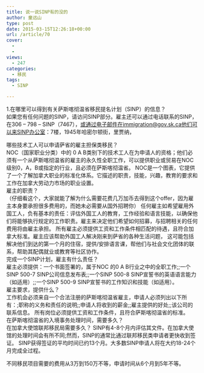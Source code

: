```yaml
---
title: 说一说SINP有的没的
author: 童远山
type: post
date: 2015-03-15T12:26:18+00:00
url: /article/70
cover:
  - 
  - 
views:
  - 247
categories:
  - 移民
tags:
  - SINP

---
```

1.在哪里可以得到有关萨斯喀彻温省移民提名计划（SINP）的信息？  
如果您有任何问题的SINP，请访问SINP部分。雇主还可以通过电话联系的SINP，在306 &#8211; 798 &#8211; SINP（7467），或通过电子邮件在immigration@gov.sk.ca他们可以来SINP办公室：7楼，1945年哈密尔顿街，里贾纳，

<!--more-->

  
哪些技术工人可以申请萨省的雇主担保类移民？  
NOC（国家职业分类）中的 0 A B类别下的技术工人在为申请人的资格；他们必须有一个从萨斯喀彻温省的雇主的永久性全职工作，可以提供职业或贸易在NOC级别0，A，B或指定的行业，且必须在萨斯喀彻温省。 NOC是一个图表，它提供了一个了解加拿大职业的标准化体系。它描述的职责，技能，兴趣，教育的要求和工作在加拿大劳动力市场的职业设置。  
雇主的职责？  
（仔细看这个，大家就能了解为什么需要花费几万加币去得到这个offer，因为雇主本身要承担很多费用的，而她未必需要从国外招聘你） 任何雇主如希望雇用外国工人，负有基本的责任：评估外国工人的教育，工作经验和语言技能，以确保他们将能够执行规定的工作职责。雇主来决定他们希望如何招募，与招聘相关的任何费用将由雇主承担。 所有雇主必须提供工资和工作条件相匹配的待遇，且符合加拿大标准。雇主应该帮助外国工人解决刚来到萨省的各种生活问题， 这可能包括解决他们到达的第一个月的住宿，提供/安排语言课，帮他们与社会文化团体的联系，帮助其配偶就业或教育等社区协作。  
完成一个SINP计划，雇主有什么责任？  
雇主必须提供：一个书面签署的，属于NOC 的0 A B行业之中的全职工作;;一个SINP 500-7 SINP公司信息发布表;;一个SINP 500-8 SINP宣誓书的英语语言能力（如适用）;;一个SINP 500-9 SINP宣誓书的工作知识和技能（如适用）。  
雇主要求，提供什么？  
工作机会必须来自一个合法注册的萨斯喀彻温省雇主，申请人必须列出以下所有：;职称的义务和责任的说明;;申请人将收到的薪金;;雇主提供的好处;;该公司的联系信息。 所有岗位必须提供工资和工作条件，且符合萨斯喀彻温省的标准。  
在萨斯喀彻温省的入境事务处理时间，需要多久？  
在加拿大使馆联邦移民局需要多久？ SINP有4-8个月内评估其文件。在加拿大使馆的处理时间会有所不同;然而，SINP的通常比通过联邦移民类申请者更快收到签证。 SINP获得签证的平均时间已约13个月。大多数SINP申请人将在大约18-24个月完成全过程。

不同移民项目需要的费用从3万到150万不等，申请时间从6个月到5年不等。